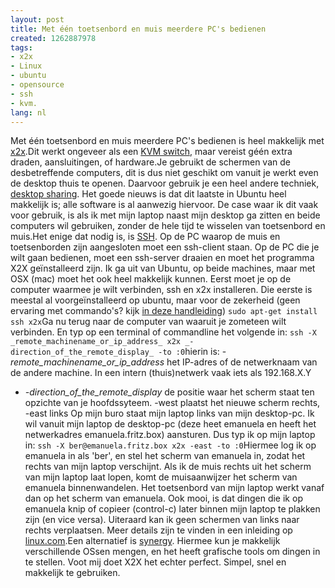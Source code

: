 ```yaml
---
layout: post
title: Met één toetsenbord en muis meerdere PC's bedienen
created: 1262887978
tags:
- x2x
- Linux
- ubuntu
- opensource
- ssh
- kvm.
lang: nl
---
```

Met één toetsenbord en muis meerdere PC's bedienen is heel makkelijk met [x2x](http://x2x.dottedmag.net/).Dit werkt ongeveer als een [KVM switch](http://nl.wikipedia.org/wiki/KVM-switch), maar vereist géén extra draden, aansluitingen, of hardware.Je gebruikt de schermen van de desbetreffende computers, dit is dus niet geschikt om vanuit je werkt even de desktop thuis te openen. Daarvoor gebruik je een heel andere techniek, [desktop sharing](http://www.ubuntugeek.com/share-your-ubuntu-desktop-using-remote-desktop.html). Het goede nieuws is dat dit laatste in Ubuntu heel makkelijk is; alle software is al aanwezig hiervoor. De case waar ik dit vaak voor gebruik, is als ik met mijn laptop naast mijn desktop ga zitten en beide computers wil gebruiken, zonder de hele tijd te wisselen van toetsenbord en muis.Het enige dat nodig is, is [SSH](http://doc.nl.linux.org/HOWTO/Ssh-Getting-Started-NL.html). Op de PC waarop de muis en toetsenborden zijn aangesloten moet een ssh-client staan. Op de PC die je wilt gaan bedienen, moet een ssh-server draaien en moet het programma X2X geïnstalleerd zijn. Ik ga uit van Ubuntu, op beide machines, maar met OSX (mac) moet het ook heel makkelijk kunnen. Eerst moet je op de computer waarmee je wilt verbinden, ssh en x2x installeren. Die eerste is meestal al voorgeïnstalleerd op ubuntu, maar voor de zekerheid (geen ervaring met commando's? kijk [in deze handleiding](https://help.ubuntu.com/community/UsingTheTerminal)) ``sudo apt-get install ssh x2x``Ga nu terug naar de computer van waaruit je zometeen wilt verbinden. En typ op een terminal of commandline het volgende in:   ``ssh -X _remote_machinename_or_ip_address_ x2x _-direction_of_the_remote_display_ -to :0``hierin is:  - _remote_machinename_or_ip_address_ het IP-adres of de netwerknaam van de andere machine. In een intern (thuis)netwerk vaak iets als 192.168.X.Y
  - _-direction_of_the_remote_display_ de positie waar het scherm staat ten opzichte van je hoofdssyteem. -west plaatst het nieuwe scherm rechts, -east links
  Op mijn buro staat mijn laptop links van mijn desktop-pc. Ik wil vanuit mijn laptop de desktop-pc (deze heet emanuela en heeft het netwerkadres emanuela.fritz.box) aansturen. Dus typ ik op mijn laptop in:  ``ssh -X ber@emanuela.fritz.box x2x -east -to :0``Hiermee log ik op emanuela in als 'ber', en stel het scherm van emanuela in, zodat het rechts van mijn laptop verschijnt. Als ik de muis rechts uit het scherm van mijn laptop laat lopen, komt de muisaanwijzer het scherm van emanuela binnenwandelen. Het toetsenbord van mijn laptop werkt vanaf dan op het scherm van emanuela. Ook mooi, is dat dingen die ik op emanuela knip of copieer (control-c) later binnen mijn laptop te plakken zijn (en vice versa). Uiteraard kan ik geen schermen van links naar rechts verplaatsen. Meer details zijn te vinden in een inleiding op [linux.com](http://www.linux.com/archive/feature/148824).Een alternatief is [synergy](http://synergy2.sourceforge.net/). Hiermee kun je makkelijk verschillende OSsen mengen, en het heeft grafische tools om dingen in te stellen. Voot mij doet X2X het echter perfect. Simpel, snel en makkelijk te gebruiken. 
